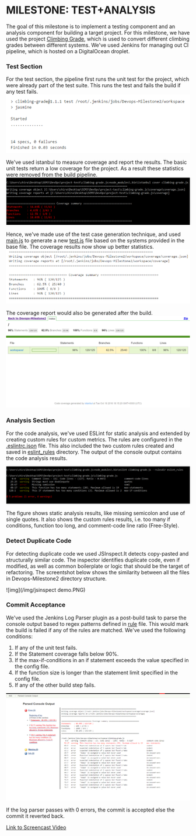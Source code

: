 # MILESTONE: TEST+ANALYSIS

The goal of this milestone is to implement a testing component and an analysis component for building a target project.
For this milestone, we have used the project [Climbing Grade](https://github.com/Grantismo/climbing-grade.js/), which is used to convert different climbing grades between different systems. We've used Jenkins for managing out CI pipeline, which is hosted on a DigitalOcean droplet. 

### Test Section

For the test section, the pipeline first runs the unit test for the project, which were already part of the test suite. This runs the test and fails the build if any test fails.
![img](/img/unit_test.PNG)

We've used istanbul to measure coverage and report the results. The basic unit tests return a low coverage for the project. As a result these statistics were removed from the build pipeline. 
![img](/img/base_coverage.PNG)

Hence, we've made use of the test case generation technique, and used [main.js](https://github.ncsu.edu/sarora6/DevOps-Milestone2/blob/master/main.js) to generate a new [test.js](https://github.ncsu.edu/sarora6/DevOps-Milestone2/blob/master/test.js) file based on the systems provided in the base file. The coverage results now show up better statistics. 
![img](/img/coverage.PNG)

The coverage report would also be generated after the build.
![img](/img/coverage_report.PNG)

### Analysis Section

For the code analysis, we've used ESLint for static analysis and extended by creating custom rules for custom metrics. The rules are configured in the [.eslintrc.json](https://github.ncsu.edu/sarora6/DevOps-Milestone2/blob/master/.eslintrc.json) file. This also included the two custom rules created and saved in [eslint_rules](https://github.ncsu.edu/sarora6/DevOps-Milestone2/tree/master/eslint_rules) directory. The output of the console output contains the code analysis results.

![img](/img/eslint.PNG)

The figure shows static analysis results, like missing semicolon and use of single quotes. It also shows the custom rules results, i.e. too many if conditions, function too long, and comment-code line ratio (Free-Style). 

### Detect Duplicate Code

For detecting duplicate code we used JSInspect.It detects copy-pasted and structurally similar code. The inspector identifies duplicate code, even if modified, as well as common boilerplate or logic that should be the target of refactoring. The screentshot below shows the similarity between all the files in Devops-Milestone2 directory structure.

![img](/img/jsinspect demo.PNG)

### Commit Acceptance

We've used the Jenkins Log Parser plugin as a post-build task to parse the console output based to regex patterns defined in [rule](https://github.ncsu.edu/sarora6/DevOps-Milestone2/blob/master/parsing_rules/rule) file. This would mark the build is failed if any of the rules are matched. We've used the following conditions:

1. If any of the unit test fails.
2. If the Statement coverage falls below 90%.
2. If the max-if-conditions in an if statement exceeds the value specified in the config file.
3. If the function size is longer than the statement limit specified in the config file.
4. If any of the other build step fails.

![img](/img/log_parser.PNG)

If the log parser passes with 0 errors, the commit is accepted else the commit it reverted back.

[Link to Screencast Video](https://youtu.be/IwbhFb2Uyt4)
